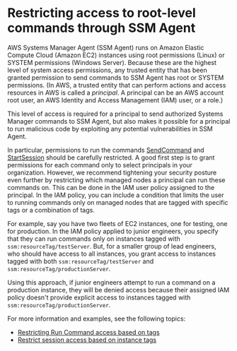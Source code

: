 # Restricting access to root\-level commands through SSM Agent<a name="ssm-agent-restrict-root-level-commands"></a>

AWS Systems Manager Agent \(SSM Agent\) runs on Amazon Elastic Compute Cloud \(Amazon EC2\) instances using root permissions \(Linux\) or SYSTEM permissions \(Windows Server\)\. Because these are the highest level of system access permissions, any trusted entity that has been granted permission to send commands to SSM Agent has root or SYSTEM permissions\. \(In AWS, a trusted entity that can perform actions and access resources in AWS is called a *principal*\. A principal can be an AWS account root user, an AWS Identity and Access Management \(IAM\) user, or a role\.\)

This level of access is required for a principal to send authorized Systems Manager commands to SSM Agent, but also makes it possible for a principal to run malicious code by exploiting any potential vulnerabilities in SSM Agent\. 

In particular, permissions to run the commands [SendCommand](https://docs.aws.amazon.com/systems-manager/latest/APIReference/API_SendCommand.html) and [StartSession](https://docs.aws.amazon.com/systems-manager/latest/APIReference/API_StartSession.html) should be carefully restricted\. A good first step is to grant permissions for each command only to select principals in your organization\. However, we recommend tightening your security posture even further by restricting which managed nodes a principal can run these commands on\. This can be done in the IAM user policy assigned to the principal\. In the IAM policy, you can include a condition that limits the user to running commands only on managed nodes that are tagged with specific tags or a combination of tags\.

For example, say you have two fleets of EC2 instances, one for testing, one for production\. In the IAM policy applied to junior engineers, you specify that they can run commands only on instances tagged with `ssm:resourceTag/testServer`\. But, for a smaller group of lead engineers, who should have access to all instances, you grant access to instances tagged with both `ssm:resourceTag/testServer` and `ssm:resourceTag/productionServer`\.

Using this approach, if junior engineers attempt to run a command on a production instance, they will be denied access because their assigned IAM policy doesn't provide explicit access to instances tagged with `ssm:resourceTag/productionServer`\.

For more information and examples, see the following topics:
+ [Restricting Run Command access based on tags](sysman-rc-setting-up.md#sysman-rc-setting-up-cmdsec)
+ [Restrict session access based on instance tags](getting-started-restrict-access-examples.md#restrict-access-example-instance-tags)